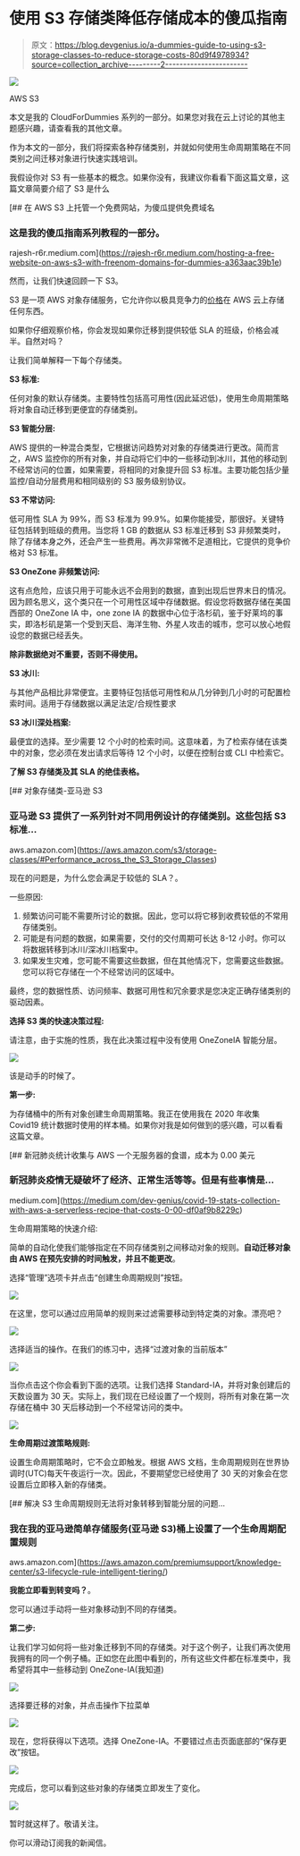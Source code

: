 # 使用 S3 存储类降低存储成本的傻瓜指南

> 原文：<https://blog.devgenius.io/a-dummies-guide-to-using-s3-storage-classes-to-reduce-storage-costs-80d9f4978934?source=collection_archive---------2----------------------->

![](img/54a45a2517dc1ab57925da53d35b5d7b.png)

AWS S3

本文是我的 CloudForDummies 系列的一部分。如果您对我在云上讨论的其他主题感兴趣，请查看我的其他文章。

作为本文的一部分，我们将探索各种存储类别，并就如何使用生命周期策略在不同类别之间迁移对象进行快速实践培训。

我假设你对 S3 有一些基本的概念。如果你没有，我建议你看看下面这篇文章，这篇文章简要介绍了 S3 是什么

[](https://rajesh-r6r.medium.com/hosting-a-free-website-on-aws-s3-with-freenom-domains-for-dummies-a363aac39b1e) [## 在 AWS S3 上托管一个免费网站，为傻瓜提供免费域名

### 这是我的傻瓜指南系列教程的一部分。

rajesh-r6r.medium.com](https://rajesh-r6r.medium.com/hosting-a-free-website-on-aws-s3-with-freenom-domains-for-dummies-a363aac39b1e) 

然而，让我们快速回顾一下 S3。

S3 是一项 AWS 对象存储服务，它允许你以极具竞争力的[价格](https://aws.amazon.com/s3/pricing/)在 AWS 云上存储任何东西。

如果你仔细观察价格，你会发现如果你迁移到提供较低 SLA 的班级，价格会减半。自然对吗？

让我们简单解释一下每个存储类。

**S3 标准:**

任何对象的默认存储类。主要特性包括高可用性(因此延迟低)，使用生命周期策略将对象自动迁移到更便宜的存储类别。

**S3 智能分层:**

AWS 提供的一种混合类型，它根据访问趋势对对象的存储类进行更改。简而言之，AWS 监控你的所有对象，并自动将它们中的一些移动到冰川，其他的移动到不经常访问的位置，如果需要，将相同的对象提升回 S3 标准。主要功能包括少量监控/自动分层费用和相同级别的 S3 服务级别协议。

**S3 不常访问:**

低可用性 SLA 为 99%，而 S3 标准为 99.9%。如果你能接受，那很好。关键特征包括转到班级的费用。当您将 1 GB 的数据从 S3 标准迁移到 S3 非频繁类时，除了存储本身之外，还会产生一些费用。再次非常微不足道相比，它提供的竞争价格对 S3 标准。

**S3 OneZone 非频繁访问:**

这有点危险，应该只用于可能永远不会用到的数据，直到出现后世界末日的情况。因为顾名思义，这个类只在一个可用性区域中存储数据。假设您将数据存储在美国西部的 OneZone IA 中，one zone IA 的数据中心位于洛杉矶，鉴于好莱坞的事实，即洛杉矶是第一个受到天启、海洋生物、外星人攻击的城市，您可以放心地假设您的数据已经丢失。

**除非数据绝对不重要，否则不得使用。**

**S3 冰川:**

与其他产品相比非常便宜。主要特征包括低可用性和从几分钟到几小时的可配置检索时间。适用于存储数据以满足法定/合规性要求

**S3 冰川深处档案:**

最便宜的选择。至少需要 12 个小时的检索时间。这意味着，为了检索存储在该类中的对象，您必须在发出请求后等待 12 个小时，以便在控制台或 CLI 中检索它。

**了解 S3 存储类及其 SLA 的绝佳表格。**

[](https://aws.amazon.com/s3/storage-classes/#Performance_across_the_S3_Storage_Classes) [## 对象存储类-亚马逊 S3

### 亚马逊 S3 提供了一系列针对不同用例设计的存储类别。这些包括 S3 标准…

aws.amazon.com](https://aws.amazon.com/s3/storage-classes/#Performance_across_the_S3_Storage_Classes) 

现在的问题是，为什么您会满足于较低的 SLA？。

一些原因:

1.  频繁访问可能不需要所讨论的数据。因此，您可以将它移到收费较低的不常用存储类别。
2.  可能是有问题的数据，如果需要，交付的交付周期可长达 8-12 小时。你可以将数据转移到冰川/深冰川档案中。
3.  如果发生灾难，您可能不需要这些数据，但在其他情况下，您需要这些数据。您可以将它存储在一个不经常访问的区域中。

最终，您的数据性质、访问频率、数据可用性和冗余要求是您决定正确存储类别的驱动因素。

**选择 S3 类的快速决策过程:**

请注意，由于实施的性质，我在此决策过程中没有使用 OneZoneIA 智能分层。

![](img/3bf94df3897d6e2bfdd46a429e3e25f0.png)

该是动手的时候了。

**第一步:**

为存储桶中的所有对象创建生命周期策略。我正在使用我在 2020 年收集 Covid19 统计数据时使用的样本桶。如果你对我是如何做到的感兴趣，可以看看这篇文章。

[](https://medium.com/dev-genius/covid-19-stats-collection-with-aws-a-serverless-recipe-that-costs-0-00-df0af9b8229c) [## 新冠肺炎统计收集与 AWS 一个无服务器的食谱，成本为 0.00 美元

### 新冠肺炎疫情无疑破坏了经济、正常生活等等。但是有些事情是…

medium.com](https://medium.com/dev-genius/covid-19-stats-collection-with-aws-a-serverless-recipe-that-costs-0-00-df0af9b8229c) 

生命周期策略的快速介绍:

简单的自动化使我们能够指定在不同存储类别之间移动对象的规则。**自动迁移对象由 AWS 在预先安排的时间触发，并且不能更改**。

选择“管理”选项卡并点击“创建生命周期规则”按钮。

![](img/4b523db363eca946d3343a53aef942d3.png)

在这里，您可以通过应用简单的规则来过滤需要移动到特定类的对象。漂亮吧？

![](img/0c75ec26f72c75a3e82bab678cbdd686.png)

选择适当的操作。在我们的练习中，选择“过渡对象的当前版本”

![](img/56163a749852b20dcd536acbd41591c5.png)

当你点击这个你会看到下面的选项。让我们选择 Standard-IA，并将对象创建后的天数设置为 30 天。实际上，我们现在已经设置了一个规则，将所有对象在第一次存储在桶中 30 天后移动到一个不经常访问的类中。

![](img/30f75a1ca5253948916e4d799be4681c.png)

**生命周期过渡策略规则:**

设置生命周期策略时，它不会立即触发。根据 AWS 文档，生命周期规则在世界协调时(UTC)每天午夜运行一次。因此，不要期望您已经使用了 30 天的对象会在您设置后立即移入新的存储类。

[](https://aws.amazon.com/premiumsupport/knowledge-center/s3-lifecycle-rule-intelligent-tiering/) [## 解决 S3 生命周期规则无法将对象转移到智能分层的问题…

### 我在我的亚马逊简单存储服务(亚马逊 S3)桶上设置了一个生命周期配置规则

aws.amazon.com](https://aws.amazon.com/premiumsupport/knowledge-center/s3-lifecycle-rule-intelligent-tiering/) 

**我能立即看到转变吗？**。

您可以通过手动将一些对象移动到不同的存储类。

**第二步:**

让我们学习如何将一些对象迁移到不同的存储类。对于这个例子，让我们再次使用我拥有的同一个例子桶。正如您在此图中看到的，所有这些文件都在标准类中，我希望将其中一些移动到 OneZone-IA(我知道)

![](img/7d9597acd791e1ca43643f33e5e3b561.png)

选择要迁移的对象，并点击操作下拉菜单

![](img/6766c7d2d1550568207a9b05f7b3aa81.png)

现在，您将获得以下选项。选择 OneZone-IA。不要错过点击页面底部的“保存更改”按钮。

![](img/1dad9b60110942110a84f653cb39a155.png)

完成后，您可以看到这些对象的存储类立即发生了变化。

![](img/c5dfd8bbeb3f64bb169640865edc2a9a.png)

暂时就这样了。敬请关注。

你可以滑动订阅我的新闻信。